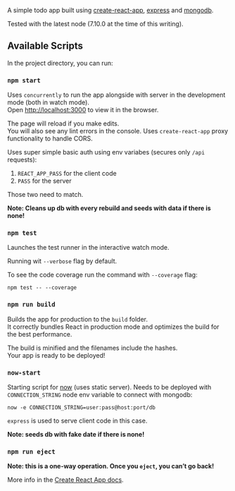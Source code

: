 A simple todo app built using [create-react-app](https://github.com/facebookincubator/create-react-app), [express](https://expressjs.com/) and [mongodb](https://www.mongodb.com/).

Tested with the latest node (7.10.0 at the time of this writing).

## Available Scripts

In the project directory, you can run:

### `npm start`

Uses `concurrently` to run the app alongside with server in the development mode (both in watch mode).<br>
Open [http://localhost:3000](http://localhost:3000) to view it in the browser.

The page will reload if you make edits.<br>
You will also see any lint errors in the console.
Uses `create-react-app` proxy functionality to handle CORS.

Uses super simple basic auth using env variabes (secures only `/api` requests):

1. `REACT_APP_PASS` for the client code
2. `PASS` for the server

Those two need to match.

**Note: Cleans up db with every rebuild and seeds with data if there is none!**

### `npm test`

Launches the test runner in the interactive watch mode.<br>

Running wit `--verbose` flag by default.

To see the code coverage run the command with `--coverage` flag:

`npm test -- --coverage`

### `npm run build`

Builds the app for production to the `build` folder.<br>
It correctly bundles React in production mode and optimizes the build for the best performance.

The build is minified and the filenames include the hashes.<br>
Your app is ready to be deployed!

### `now-start`

Starting script for [now](https://zeit.co/now) (uses static server).
Needs to be deployed with `CONNECTION_STRING` node env variable to connect with mongodb:

`now -e CONNECTION_STRING=user:pass@host:port/db`

`express` is used to serve client code in this case.

**Note: seeds db with fake date if there is none!**

### `npm run eject`

**Note: this is a one-way operation. Once you `eject`, you can’t go back!**

More info in the [Create React App docs](https://github.com/facebookincubator/create-react-app).
